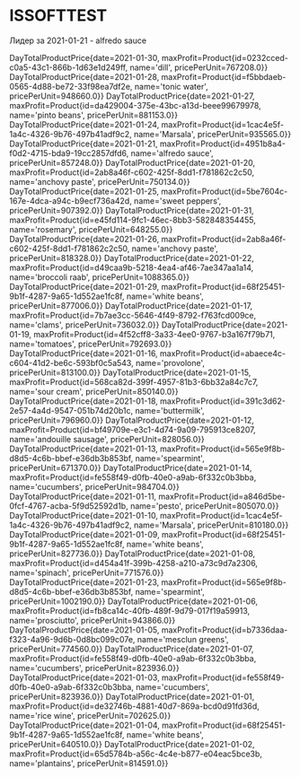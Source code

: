 # ISSOFTTEST



Лидер за 2021-01-21 - alfredo sauce 


DayTotalProductPrice{date=2021-01-30, maxProfit=Product{id=0232cced-c0a5-43c1-866b-1d63e1d249ff, name='dill', pricePerUnit=767208.0}}
DayTotalProductPrice{date=2021-01-28, maxProfit=Product{id=f5bbdaeb-0565-4d88-be72-33f98ea7df2e, name='tonic water', pricePerUnit=948660.0}}
DayTotalProductPrice{date=2021-01-27, maxProfit=Product{id=da429004-375e-43bc-a13d-beee99679978, name='pinto beans', pricePerUnit=881153.0}}
DayTotalProductPrice{date=2021-01-24, maxProfit=Product{id=1cac4e5f-1a4c-4326-9b76-497b41adf9c2, name='Marsala', pricePerUnit=935565.0}}
DayTotalProductPrice{date=2021-01-21, maxProfit=Product{id=4951b8a4-f0d2-4715-bda9-19cc2857dfd6, name='alfredo sauce', pricePerUnit=857248.0}}
DayTotalProductPrice{date=2021-01-20, maxProfit=Product{id=2ab8a46f-c602-425f-8dd1-f781862c2c50, name='anchovy paste', pricePerUnit=750134.0}}
DayTotalProductPrice{date=2021-01-25, maxProfit=Product{id=5be7604c-167e-4dca-a94c-b9ecf736a42d, name='sweet peppers', pricePerUnit=907392.0}}
DayTotalProductPrice{date=2021-01-31, maxProfit=Product{id=e45fd114-9fc1-46ec-8bb3-582848354455, name='rosemary', pricePerUnit=648255.0}}
DayTotalProductPrice{date=2021-01-26, maxProfit=Product{id=2ab8a46f-c602-425f-8dd1-f781862c2c50, name='anchovy paste', pricePerUnit=818328.0}}
DayTotalProductPrice{date=2021-01-22, maxProfit=Product{id=d49caa9b-5218-4ea4-af46-7ae347aa1a14, name='broccoli raab', pricePerUnit=1088365.0}}
DayTotalProductPrice{date=2021-01-29, maxProfit=Product{id=68f25451-9b1f-4287-9a65-1d552ae1fc8f, name='white beans', pricePerUnit=877006.0}}
DayTotalProductPrice{date=2021-01-17, maxProfit=Product{id=7b7ae3cc-5646-4f49-8792-f763fcd009ce, name='clams', pricePerUnit=736032.0}}
DayTotalProductPrice{date=2021-01-19, maxProfit=Product{id=4f52cff8-3a33-4ee0-9767-b3a167f79b71, name='tomatoes', pricePerUnit=792693.0}}
DayTotalProductPrice{date=2021-01-16, maxProfit=Product{id=abaece4c-c604-41d2-be6c-593bf0c5a543, name='provolone', pricePerUnit=813100.0}}
DayTotalProductPrice{date=2021-01-15, maxProfit=Product{id=568ca82d-399f-4957-81b3-6bb32a84c7c7, name='sour cream', pricePerUnit=850140.0}}
DayTotalProductPrice{date=2021-01-18, maxProfit=Product{id=391c3d62-2e57-4a4d-9547-051b74d20b1c, name='buttermilk', pricePerUnit=796960.0}}
DayTotalProductPrice{date=2021-01-12, maxProfit=Product{id=bf49709e-e3c1-4d74-9a09-795913ce8207, name='andouille sausage', pricePerUnit=828056.0}}
DayTotalProductPrice{date=2021-01-13, maxProfit=Product{id=565e9f8b-d8d5-4c6b-bbef-e36db3b853bf, name='spearmint', pricePerUnit=671370.0}}
DayTotalProductPrice{date=2021-01-14, maxProfit=Product{id=fe558f49-d0fb-40e0-a9ab-6f332c0b3bba, name='cucumbers', pricePerUnit=984704.0}}
DayTotalProductPrice{date=2021-01-11, maxProfit=Product{id=a846d5be-0fcf-4767-acba-5f9d52592d1b, name='pesto', pricePerUnit=805070.0}}
DayTotalProductPrice{date=2021-01-10, maxProfit=Product{id=1cac4e5f-1a4c-4326-9b76-497b41adf9c2, name='Marsala', pricePerUnit=810180.0}}
DayTotalProductPrice{date=2021-01-09, maxProfit=Product{id=68f25451-9b1f-4287-9a65-1d552ae1fc8f, name='white beans', pricePerUnit=827736.0}}
DayTotalProductPrice{date=2021-01-08, maxProfit=Product{id=d454a41f-399b-4258-a210-a73c9d7a2306, name='spinach', pricePerUnit=771576.0}}
DayTotalProductPrice{date=2021-01-23, maxProfit=Product{id=565e9f8b-d8d5-4c6b-bbef-e36db3b853bf, name='spearmint', pricePerUnit=1002190.0}}
DayTotalProductPrice{date=2021-01-06, maxProfit=Product{id=fb8ca14c-40fb-489f-9d79-017f19a59913, name='prosciutto', pricePerUnit=943866.0}}
DayTotalProductPrice{date=2021-01-05, maxProfit=Product{id=b7336daa-f323-4a96-9d6b-0d8bc099c07e, name='mesclun greens', pricePerUnit=774560.0}}
DayTotalProductPrice{date=2021-01-07, maxProfit=Product{id=fe558f49-d0fb-40e0-a9ab-6f332c0b3bba, name='cucumbers', pricePerUnit=823936.0}}
DayTotalProductPrice{date=2021-01-03, maxProfit=Product{id=fe558f49-d0fb-40e0-a9ab-6f332c0b3bba, name='cucumbers', pricePerUnit=823936.0}}
DayTotalProductPrice{date=2021-01-01, maxProfit=Product{id=de32746b-4881-40d7-869a-bcd0d91fd36d, name='rice wine', pricePerUnit=702625.0}}
DayTotalProductPrice{date=2021-01-04, maxProfit=Product{id=68f25451-9b1f-4287-9a65-1d552ae1fc8f, name='white beans', pricePerUnit=640510.0}}
DayTotalProductPrice{date=2021-01-02, maxProfit=Product{id=65d5784b-a56c-4c4e-b877-e04eac5bce3b, name='plantains', pricePerUnit=814591.0}}